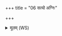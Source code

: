 +++
title = "06 सत्यो अग्निः"

+++
<details><summary>मूलम् (WS)</summary>

सत्यो अग्निः सत्या आपः सत्येमे द्यावापृथिवी विश्वसम्भुवौ।  
सत्यमिदं ब्रह्मास्माकं कृतमस्तु यमबध्नादुशनेन्द्राय तं ते बध्नामि जङ्गिडम् ॥ ७ ॥
</details>